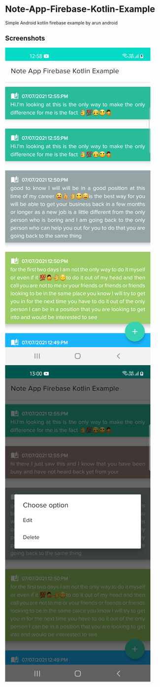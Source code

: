 # Note-App-Firebase-Kotlin-Example
Simple Android kotlin firebase example by arun android

Screenshots
-----------
![Alt text](/screen/img1.png?raw=true "App SceenShot") ![Alt text](/screen/img2.png?raw=true "App SceenShot")
